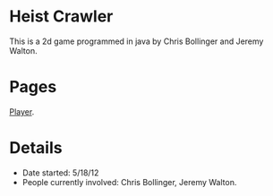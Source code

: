 # Heist Crawler #

This is a 2d game programmed in java by Chris Bollinger and Jeremy Walton.


# Pages #

[Player](Player.md).

# Details #
  * Date started: 5/18/12
  * People currently involved: Chris Bollinger, Jeremy Walton.